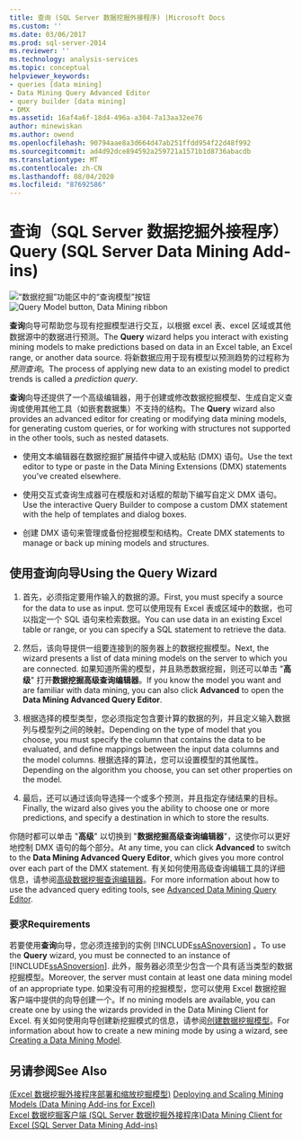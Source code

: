 ```yaml
---
title: 查询 (SQL Server 数据挖掘外接程序) |Microsoft Docs
ms.custom: ''
ms.date: 03/06/2017
ms.prod: sql-server-2014
ms.reviewer: ''
ms.technology: analysis-services
ms.topic: conceptual
helpviewer_keywords:
- queries [data mining]
- Data Mining Query Advanced Editor
- query builder [data mining]
- DMX
ms.assetid: 16af4a6f-18d4-496a-a304-7a13aa32ee76
author: minewiskan
ms.author: owend
ms.openlocfilehash: 90794aae8a3d664d47ab251ffdd954f22d48f992
ms.sourcegitcommit: ad4d92dce894592a259721a1571b1d8736abacdb
ms.translationtype: MT
ms.contentlocale: zh-CN
ms.lasthandoff: 08/04/2020
ms.locfileid: "87692586"
---
```

# <a name="query-sql-server-data-mining-add-ins"></a><span data-ttu-id="ae6fb-102">查询（SQL Server 数据挖掘外接程序）</span><span class="sxs-lookup"><span data-stu-id="ae6fb-102">Query (SQL Server Data Mining Add-ins)</span></span>
  <span data-ttu-id="ae6fb-103">![“数据挖掘”功能区中的“查询模型”按钮](media/dmc-query.gif "“数据挖掘”功能区中的“查询模型”按钮")</span><span class="sxs-lookup"><span data-stu-id="ae6fb-103">![Query Model button, Data Mining ribbon](media/dmc-query.gif "Query Model button, Data Mining ribbon")</span></span>  
  
 <span data-ttu-id="ae6fb-104">**查询**向导可帮助您与现有挖掘模型进行交互，以根据 excel 表、excel 区域或其他数据源中的数据进行预测。</span><span class="sxs-lookup"><span data-stu-id="ae6fb-104">The **Query** wizard helps you interact with existing mining models to make predictions based on data in an Excel table, an Excel range, or another data source.</span></span> <span data-ttu-id="ae6fb-105">将新数据应用于现有模型以预测趋势的过程称为*预测查询*。</span><span class="sxs-lookup"><span data-stu-id="ae6fb-105">The process of applying new data to an existing model to predict trends is called a *prediction query*.</span></span>  
  
 <span data-ttu-id="ae6fb-106">**查询**向导还提供了一个高级编辑器，用于创建或修改数据挖掘模型、生成自定义查询或使用其他工具（如嵌套数据集）不支持的结构。</span><span class="sxs-lookup"><span data-stu-id="ae6fb-106">The **Query** wizard also provides an advanced editor for creating or modifying data mining models, for generating custom queries, or for working with structures not supported in the other tools, such as nested datasets.</span></span>  
  
-   <span data-ttu-id="ae6fb-107">使用文本编辑器在数据挖掘扩展插件中键入或粘贴 (DMX) 语句。</span><span class="sxs-lookup"><span data-stu-id="ae6fb-107">Use the text editor to type or paste in the Data Mining Extensions (DMX) statements you've created elsewhere.</span></span>  
  
-   <span data-ttu-id="ae6fb-108">使用交互式查询生成器可在模版和对话框的帮助下编写自定义 DMX 语句。</span><span class="sxs-lookup"><span data-stu-id="ae6fb-108">Use the interactive Query Builder to compose a custom DMX statement with the help of templates and dialog boxes.</span></span>  
  
-   <span data-ttu-id="ae6fb-109">创建 DMX 语句来管理或备份挖掘模型和结构。</span><span class="sxs-lookup"><span data-stu-id="ae6fb-109">Create DMX statements to manage or back up mining models and structures.</span></span>  
  
## <a name="using-the-query-wizard"></a><span data-ttu-id="ae6fb-110">使用查询向导</span><span class="sxs-lookup"><span data-stu-id="ae6fb-110">Using the Query Wizard</span></span>  
  
1.  <span data-ttu-id="ae6fb-111">首先，必须指定要用作输入的数据的源。</span><span class="sxs-lookup"><span data-stu-id="ae6fb-111">First, you must specify a source for the data to use as input.</span></span> <span data-ttu-id="ae6fb-112">您可以使用现有 Excel 表或区域中的数据，也可以指定一个 SQL 语句来检索数据。</span><span class="sxs-lookup"><span data-stu-id="ae6fb-112">You can use data in an existing Excel table or range, or you can specify a SQL statement to retrieve the data.</span></span>  
  
2.  <span data-ttu-id="ae6fb-113">然后，该向导提供一组要连接到的服务器上的数据挖掘模型。</span><span class="sxs-lookup"><span data-stu-id="ae6fb-113">Next, the wizard presents a list of data mining models on the server to which you are connected.</span></span> <span data-ttu-id="ae6fb-114">如果知道所需的模型，并且熟悉数据挖掘，则还可以单击 "**高级**" 打开**数据挖掘高级查询编辑器**。</span><span class="sxs-lookup"><span data-stu-id="ae6fb-114">If you know the model you want and are familiar with data mining, you can also click **Advanced** to open the **Data Mining Advanced Query Editor**.</span></span>  
  
3.  <span data-ttu-id="ae6fb-115">根据选择的模型类型，您必须指定包含要计算的数据的列，并且定义输入数据列与模型列之间的映射。</span><span class="sxs-lookup"><span data-stu-id="ae6fb-115">Depending on the type of model that you choose, you must specify the column that contains the data to be evaluated, and define mappings between the input data columns and the model columns.</span></span> <span data-ttu-id="ae6fb-116">根据选择的算法，您可以设置模型的其他属性。</span><span class="sxs-lookup"><span data-stu-id="ae6fb-116">Depending on the algorithm you choose, you can set other properties on the model.</span></span>  
  
4.  <span data-ttu-id="ae6fb-117">最后，还可以通过该向导选择一个或多个预测，并且指定存储结果的目标。</span><span class="sxs-lookup"><span data-stu-id="ae6fb-117">Finally, the wizard also gives you the ability to choose one or more predictions, and specify a destination in which to store the results.</span></span>  
  
 <span data-ttu-id="ae6fb-118">你随时都可以单击 "**高级**" 以切换到 "**数据挖掘高级查询编辑器**"，这使你可以更好地控制 DMX 语句的每个部分。</span><span class="sxs-lookup"><span data-stu-id="ae6fb-118">At any time, you can click **Advanced** to switch to the **Data Mining Advanced Query Editor**, which gives you more control over each part of the DMX statement.</span></span> <span data-ttu-id="ae6fb-119">有关如何使用高级查询编辑工具的详细信息，请参阅[高级数据挖掘查询编辑器](advanced-data-mining-query-editor.md)。</span><span class="sxs-lookup"><span data-stu-id="ae6fb-119">For more information about how to use the advanced query editing tools, see [Advanced Data Mining Query Editor](advanced-data-mining-query-editor.md).</span></span>  
  
### <a name="requirements"></a><span data-ttu-id="ae6fb-120">要求</span><span class="sxs-lookup"><span data-stu-id="ae6fb-120">Requirements</span></span>  
 <span data-ttu-id="ae6fb-121">若要使用**查询**向导，您必须连接到的实例 [!INCLUDE[ssASnoversion](../includes/ssasnoversion-md.md)] 。</span><span class="sxs-lookup"><span data-stu-id="ae6fb-121">To use the **Query** wizard, you must be connected to an instance of [!INCLUDE[ssASnoversion](../includes/ssasnoversion-md.md)].</span></span> <span data-ttu-id="ae6fb-122">此外，服务器必须至少包含一个具有适当类型的数据挖掘模型。</span><span class="sxs-lookup"><span data-stu-id="ae6fb-122">Moreover, the server must contain at least one data mining model of an appropriate type.</span></span> <span data-ttu-id="ae6fb-123">如果没有可用的挖掘模型，您可以使用 Excel 数据挖掘客户端中提供的向导创建一个。</span><span class="sxs-lookup"><span data-stu-id="ae6fb-123">If no mining models are available, you can create one by using the wizards provided in the Data Mining Client for Excel.</span></span> <span data-ttu-id="ae6fb-124">有关如何使用向导创建新挖掘模式的信息，请参阅[创建数据挖掘模型](creating-a-data-mining-model.md)。</span><span class="sxs-lookup"><span data-stu-id="ae6fb-124">For information about how to create a new mining mode by using a wizard, see [Creating a Data Mining Model](creating-a-data-mining-model.md).</span></span>  
  
## <a name="see-also"></a><span data-ttu-id="ae6fb-125">另请参阅</span><span class="sxs-lookup"><span data-stu-id="ae6fb-125">See Also</span></span>  
 <span data-ttu-id="ae6fb-126">[&#40;Excel 数据挖掘外接程序部署和缩放挖掘模型&#41;](deploying-and-scaling-mining-models-data-mining-add-ins-for-excel.md) </span><span class="sxs-lookup"><span data-stu-id="ae6fb-126">[Deploying and Scaling Mining Models &#40;Data Mining Add-ins for Excel&#41;](deploying-and-scaling-mining-models-data-mining-add-ins-for-excel.md) </span></span>  
 [<span data-ttu-id="ae6fb-127">Excel 数据挖掘客户端 &#40;SQL Server 数据挖掘外接程序&#41;</span><span class="sxs-lookup"><span data-stu-id="ae6fb-127">Data Mining Client for Excel &#40;SQL Server Data Mining Add-ins&#41;</span></span>](data-mining-client-for-excel-sql-server-data-mining-add-ins.md)  
  
  

